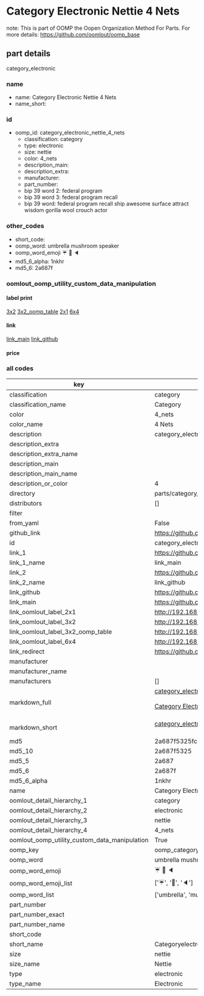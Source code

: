 # Category Electronic Nettie 4 Nets  

note: This is part of OOMP the Oopen Organization Method For Parts. For more details: https://github.com/oomlout/oomp_base

##  part details
  



category_electronic



### name
* name: Category Electronic Nettie 4 Nets
* name_short: 
### id
* oomp_id: category_electronic_nettie_4_nets
  * classification: category
  * type: electronic
  * size: nettie
  * color: 4_nets
  * description_main: 
  * description_extra: 
  * manufacturer: 
  * part_number: 
  * bip 39 word 2: federal program
  * bip 39 word 3: federal program recall
  * bip 39 word: federal program recall ship awesome surface attract wisdom gorilla wool crouch actor

### other_codes
* short_code: 
* oomp_word: umbrella mushroom speaker
* oomp_word_emoji :umbrella: :mushroom: :speaker:
* md5_6_alpha: 1nkhr
* md5_6: 2a687f






### oomlout_oomp_utility_custom_data_manipulation
#### label print
[3x2](http://192.168.1.245:1112/?label=oomp%201nkhr)
[3x2_oomp_table](http://192.168.1.108:1112/?label=oomp%201nkhr)
[2x1](http://192.168.1.242:1112/?label=oomp%201nkhr)
[6x4](http://192.168.1.55:1112/?label=oomp%201nkhr)    

#### link

[link_main](https://github.com/oomlout/oomlout_oomp_version_1_messy/tree/main/parts/category_electronic_nettie_4_nets) [link_github](https://github.com/oomlout/oomlout_oomp_version_1_messy/tree/main/parts/category_electronic_nettie_4_nets)                             

#### price







### all codes 
| key | value |  
| --- | --- |  
| classification | category |  
| classification_name | Category |  
| color | 4_nets |  
| color_name | 4 Nets |  
| description | category_electronic |  
| description_extra |  |  
| description_extra_name |  |  
| description_main |  |  
| description_main_name |  |  
| description_or_color | 4  |  
| directory | parts/category_electronic_nettie_4_nets |  
| distributors | [] |  
| filter |  |  
| from_yaml | False |  
| github_link | https://github.com/oomlout/oomlout_oomp_part_src/tree/main/parts/category_electronic_nettie_4_nets |  
| id | category_electronic_nettie_4_nets |  
| link_1 | https://github.com/oomlout/oomlout_oomp_version_1_messy/tree/main/parts/category_electronic_nettie_4_nets |  
| link_1_name | link_main |  
| link_2 | https://github.com/oomlout/oomlout_oomp_version_1_messy/tree/main/parts/category_electronic_nettie_4_nets |  
| link_2_name | link_github |  
| link_github | https://github.com/oomlout/oomlout_oomp_version_1_messy/tree/main/parts/category_electronic_nettie_4_nets |  
| link_main | https://github.com/oomlout/oomlout_oomp_version_1_messy/tree/main/parts/category_electronic_nettie_4_nets |  
| link_oomlout_label_2x1 | http://192.168.1.242:1112/?label=oomp%201nkhr |  
| link_oomlout_label_3x2 | http://192.168.1.245:1112/?label=oomp%201nkhr |  
| link_oomlout_label_3x2_oomp_table | http://192.168.1.108:1112/?label=oomp%201nkhr |  
| link_oomlout_label_6x4 | http://192.168.1.55:1112/?label=oomp%201nkhr |  
| link_redirect | https://github.com/oomlout/oomlout_oomp_version_1_messy/tree/main/parts/category_electronic_nettie_4_nets |  
| manufacturer |  |  
| manufacturer_name |  |  
| manufacturers | [] |  
| markdown_full | [category_electronic_nettie_4_nets](none)<br>[](none)<br>[Category Electronic Nettie 4 Nets](none)<br><br> |  
| markdown_short | [category_electronic_nettie_4_nets](none)<br><br> |  
| md5 | 2a687f5325fc41db68884c6166eafaa3 |  
| md5_10 | 2a687f5325 |  
| md5_5 | 2a687 |  
| md5_6 | 2a687f |  
| md5_6_alpha | 1nkhr |  
| name | Category Electronic Nettie 4 Nets |  
| oomlout_detail_hierarchy_1 | category |  
| oomlout_detail_hierarchy_2 | electronic |  
| oomlout_detail_hierarchy_3 | nettie |  
| oomlout_detail_hierarchy_4 | 4_nets |  
| oomlout_oomp_utility_custom_data_manipulation | True |  
| oomp_key | oomp_category_electronic_nettie_4_nets |  
| oomp_word | umbrella mushroom speaker |  
| oomp_word_emoji | :umbrella: :mushroom: :speaker: |  
| oomp_word_emoji_list | [':umbrella:', ':mushroom:', ':speaker:'] |  
| oomp_word_list | ['umbrella', 'mushroom', 'speaker'] |  
| part_number |  |  
| part_number_exact |  |  
| part_number_name |  |  
| short_code |  |  
| short_name | Categoryelectronic |  
| size | nettie |  
| size_name | Nettie |  
| type | electronic |  
| type_name | Electronic |  
